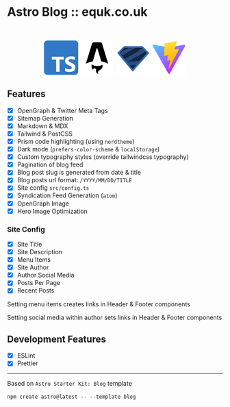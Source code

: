 # Astro Blog :: equk.co.uk

<br />

<p align="center">
<img src="./public/media/logos/typescript.svg" alt="typescript-logo" width="80px">
<img src="./public/media/logos/astro.svg" width="80px" alt="astro">
<img src="./public/media/logos/zod.svg" width="80px" alt="zod">
<img src="./public/media/logos/vite.svg" width="80px" alt="vite">
</p>

## Features

- [x] OpenGraph & Twitter Meta Tags
- [x] Sitemap Generation
- [x] Markdown & MDX
- [x] Tailwind & PostCSS
- [x] Prism code highlighting (using `nordtheme`)
- [x] Dark mode (`prefers-color-scheme` & `localStorage`)
- [x] Custom typography styles (override tailwindcss typography)
- [x] Pagination of blog feed
- [x] Blog post slug is generated from date & title
- [x] Blog posts url format: `/YYYY/MM/DD/TITLE`
- [x] Site config `src/config.ts`
- [x] Syndication Feed Generation (`atom`)
- [x] OpenGraph Image
- [x] Hero Image Optimization

### Site Config

- [x] Site Title
- [x] Site Description
- [x] Menu Items
- [x] Site Author
- [x] Author Social Media
- [x] Posts Per Page
- [x] Recent Posts

Setting menu items creates links in Header & Footer components

Setting social media within author sets links in Header & Footer components

## Development Features

- [x] ESLint
- [x] Prettier

---

Based on `Astro Starter Kit: Blog` template

```
npm create astro@latest -- --template blog
```
